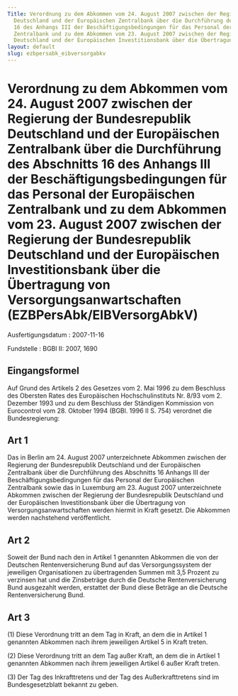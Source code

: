 ```yaml
---
Title: Verordnung zu dem Abkommen vom 24. August 2007 zwischen der Regierung der Bundesrepublik
  Deutschland und der Europäischen Zentralbank über die Durchführung des Abschnitts
  16 des Anhangs III der Beschäftigungsbedingungen für das Personal der Europäischen
  Zentralbank und zu dem Abkommen vom 23. August 2007 zwischen der Regierung der Bundesrepublik
  Deutschland und der Europäischen Investitionsbank über die Übertragung von Versorgungsanwartschaften
layout: default
slug: ezbpersabk_eibversorgabkv
---
```


# Verordnung zu dem Abkommen vom 24. August 2007 zwischen der Regierung der Bundesrepublik Deutschland und der Europäischen Zentralbank über die Durchführung des Abschnitts 16 des Anhangs III der Beschäftigungsbedingungen für das Personal der Europäischen Zentralbank und zu dem Abkommen vom 23. August 2007 zwischen der Regierung der Bundesrepublik Deutschland und der Europäischen Investitionsbank über die Übertragung von Versorgungsanwartschaften (EZBPersAbk/EIBVersorgAbkV)

Ausfertigungsdatum
:   2007-11-16

Fundstelle
:   BGBl II: 2007, 1690


## Eingangsformel

Auf Grund des Artikels 2 des Gesetzes vom 2. Mai 1996 zu dem Beschluss
des Obersten Rates des Europäischen Hochschulinstituts Nr. 8/93 vom 2.
Dezember 1993 und zu dem Beschluss der Ständigen Kommission von
Eurocontrol vom 28. Oktober 1994 (BGBl. 1996 II S. 754) verordnet die
Bundesregierung:


## Art 1

Das in Berlin am 24. August 2007 unterzeichnete Abkommen zwischen der
Regierung der Bundesrepublik Deutschland und der Europäischen
Zentralbank über die Durchführung des Abschnitts 16 Anhangs III der
Beschäftigungsbedingungen für das Personal der Europäischen
Zentralbank sowie das in Luxemburg am 23. August 2007 unterzeichnete
Abkommen zwischen der Regierung der Bundesrepublik Deutschland und der
Europäischen Investitionsbank über die Übertragung von
Versorgungsanwartschaften werden hiermit in Kraft gesetzt. Die
Abkommen werden nachstehend veröffentlicht.


## Art 2

Soweit der Bund nach den in Artikel 1 genannten Abkommen die von der
Deutschen Rentenversicherung Bund auf das Versorgungssystem der
jeweiligen Organisationen zu übertragenden Summen mit 3,5 Prozent zu
verzinsen hat und die Zinsbeträge durch die Deutsche
Rentenversicherung Bund ausgezahlt werden, erstattet der Bund diese
Beträge an die Deutsche Rentenversicherung Bund.


## Art 3

(1) Diese Verordnung tritt an dem Tag in Kraft, an dem die in Artikel
1 genannten Abkommen nach ihrem jeweiligen Artikel 5 in Kraft treten.

(2) Diese Verordnung tritt an dem Tag außer Kraft, an dem die in
Artikel 1 genannten Abkommen nach ihrem jeweiligen Artikel 6 außer
Kraft treten.

(3) Der Tag des Inkrafttretens und der Tag des Außerkrafttretens sind
im Bundesgesetzblatt bekannt zu geben.

